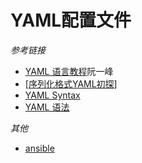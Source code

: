 # YAML配置文件









*参考链接*

* [YAML 语言教程](http://www.ruanyifeng.com/blog/2016/07/yaml.html?f=tt)阮一峰
* [[序列化格式YAML初探](http://www.biaodianfu.com/yaml.html)]
* [YAML Syntax](http://docs.ansible.com/ansible/YAMLSyntax.html)
* [YAML 语法](http://www.cnblogs.com/woshimrf/p/5415818.html)


*其他*

* [ansible](https://github.com/ansible/ansible)

